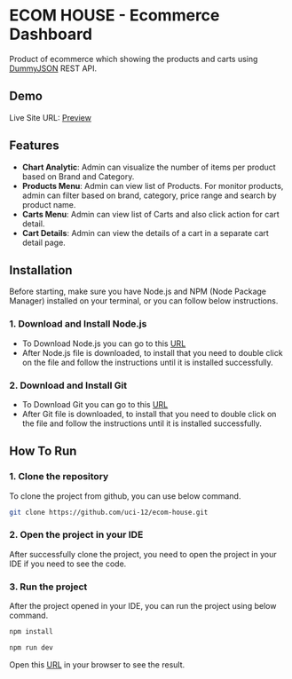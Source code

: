 # ECOM HOUSE - Ecommerce Dashboard

Product of ecommerce which showing the products and carts using [DummyJSON](https://dummyjson.com/) REST API.

## Demo

Live Site URL: [Preview](https://ecom-house.vercel.app/)

## Features

- **Chart Analytic**: Admin can visualize the number of items per product based on Brand and Category.
- **Products Menu**: Admin can view list of Products. For monitor products, admin can filter based on brand, category, price range and search by product name.
- **Carts Menu**: Admin can view list of Carts and also click action for cart detail.
- **Cart Details**: Admin can view the details of a cart in a separate cart detail page.

## Installation

Before starting, make sure you have Node.js and NPM (Node Package Manager) installed on your terminal, or you can follow below instructions.

### 1. Download and Install Node.js

- To Download Node.js you can go to this [URL](https://nodejs.org)
- After Node.js file is downloaded, to install that you need to double click on the file and follow the instructions until it is installed successfully.

### 2. Download and Install Git

- To Download Git you can go to this [URL](https://git-scm.com/downloads)
- After Git file is downloaded, to install that you need to double click on the file and follow the instructions until it is installed successfully.

## How To Run

### 1. Clone the repository

 To clone the project from github, you can use below command.

 ```bash
git clone https://github.com/uci-12/ecom-house.git
```

### 2. Open the project in your IDE

After successfully clone the project, you need to open the project in your IDE if you need to see the code.

### 3. Run the project

After the project opened in your IDE, you can run the project using below command.

```bash
npm install
```

```bash
npm run dev
```

Open this [URL](http://localhost:3000) in your browser to see the result.
